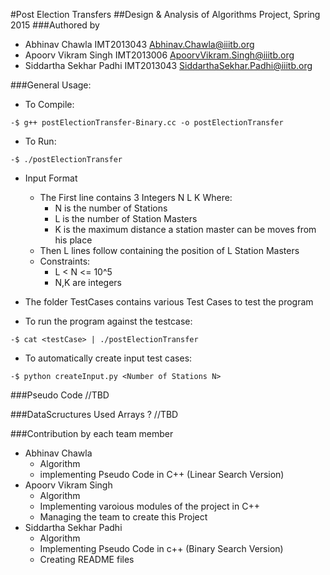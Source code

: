 #Post Election Transfers
##Design & Analysis of Algorithms Project, Spring 2015
###Authored by
- Abhinav Chawla         IMT2013043  Abhinav.Chawla@iiitb.org
- Apoorv Vikram Singh    IMT2013006  ApoorvVikram.Singh@iiitb.org
- Siddartha Sekhar Padhi IMT2013043  SiddarthaSekhar.Padhi@iiitb.org


###General Usage:
- To Compile:
```
-$ g++ postElectionTransfer-Binary.cc -o postElectionTransfer
```

- To Run:
```
-$ ./postElectionTransfer
```
- Input Format
	* The First line contains 3 Integers N L K Where:
		* N is the number of Stations
		* L is the number of Station Masters
		* K is the maximum distance a station master can be moves from his place
	* Then L lines follow containing the position of L Station Masters
	* Constraints:
		* L < N <= 10^5
		* N,K are integers

- The folder TestCases contains various Test Cases to test the program
- To run the program against the testcase:
```
-$ cat <testCase> | ./postElectionTransfer
```
- To automatically create input test cases:
```
-$ python createInput.py <Number of Stations N> 
```

###Pseudo Code
//TBD

###DataScructures Used
Arrays ? //TBD

###Contribution by each team member
- Abhinav Chawla
	* Algorithm
	* implementing Pseudo Code in C++ (Linear Search Version)
- Apoorv Vikram Singh
	* Algorithm
	* Implementing varoious modules of the project in C++
	* Managing the team to create this Project
- Siddartha Sekhar Padhi
	* Algorithm
	* Implementing Pseudo Code in c++ (Binary Search Version)
	* Creating README files